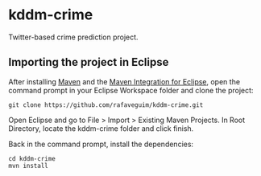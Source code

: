 kddm-crime
==========

Twitter-based crime prediction project.

Importing the project in Eclipse
--------------------------------

After installing [Maven](http://maven.apache.org/) and the [Maven Integration for Eclipse](http://www.eclipse.org/m2e/), open the command prompt in your Eclipse Workspace folder and clone the project:

```Shell
git clone https://github.com/rafaveguim/kddm-crime.git
```

Open Eclipse and go to File > Import > Existing Maven Projects. In Root Directory, locate the kddm-crime folder and click finish.

Back in the command prompt, install the dependencies:

```Shell
cd kddm-crime
mvn install
```




